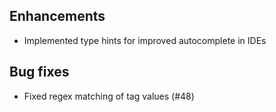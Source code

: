 ## Enhancements

- Implemented type hints for improved autocomplete in IDEs

## Bug fixes

- Fixed regex matching of tag values (#48)


